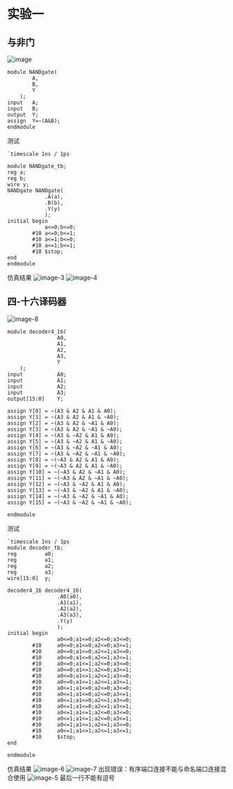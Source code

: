 # 实验一
## 与非门
![image](https://github.com/user-attachments/assets/d23cce92-aece-46b0-ae61-cdf90cfb2832)

```
module NANDgate(
        A,
        B,
        Y
    );
input   A;
input   B;
output  Y;
assign  Y=~(A&B);
endmodule
```
测试
```
`timescale 1ns / 1ps

module NANDgate_tb;
reg a;
reg b;
wire y;
NANDgate NANDgate(
            .A(a),
            .B(b),
            .Y(y)
            );
initial begin
            a<=0;b<=0;
        #10 a<=0;b<=1;
        #10 a<=1;b<=0;
        #10 a<=1;b<=1;
        #10 $stop;
end
endmodule

```
仿真结果
![image-3](https://github.com/user-attachments/assets/b2ae600d-7679-42bd-a3c5-6266e198e75e)
![image-4](https://github.com/user-attachments/assets/ad7d4d74-9ee9-44d0-9305-539815f2c522)

## 四-十六译码器
![image-8](https://github.com/user-attachments/assets/d3fcfe8f-66a2-44fe-8cde-6cff1ce1d4ca)
```
module decoder4_16(
                A0,
                A1,
                A2,
                A3,
                Y
    );
input           A0;
input           A1;
input           A2;
input           A3;
output[15:0]    Y;

assign Y[0] = ~(A3 & A2 & A1 & A0);
assign Y[1] = ~(A3 & A2 & A1 & ~A0);
assign Y[2] = ~(A3 & A2 & ~A1 & A0);
assign Y[3] = ~(A3 & A2 & ~A1 & ~A0);
assign Y[4] = ~(A3 & ~A2 & A1 & A0);
assign Y[5] = ~(A3 & ~A2 & A1 & ~A0);
assign Y[6] = ~(A3 & ~A2 & ~A1 & A0);
assign Y[7] = ~(A3 & ~A2 & ~A1 & ~A0);
assign Y[8] = ~(~A3 & A2 & A1 & A0);
assign Y[9] = ~(~A3 & A2 & A1 & ~A0);
assign Y[10] = ~(~A3 & A2 & ~A1 & A0);
assign Y[11] = ~(~A3 & A2 & ~A1 & ~A0);
assign Y[12] = ~(~A3 & ~A2 & A1 & A0);
assign Y[13] = ~(~A3 & ~A2 & A1 & ~A0);
assign Y[14] = ~(~A3 & ~A2 & ~A1 & A0);
assign Y[15] = ~(~A3 & ~A2 & ~A1 & ~A0);

endmodule

```
测试
```
`timescale 1ns / 1ps
module decoder_tb;
reg         a0;
reg         a1;
reg         a2;
reg         a3;
wire[15:0]  y;

decoder4_16 decoder4_16(
                .A0(a0),
                .A1(a1),
                .A2(a2),
                .A3(a3),
                .Y(y)
                );
initial begin
                a0<=0;a1<=0;a2<=0;a3<=0;
        #10     a0<=0;a1<=0;a2<=0;a3<=1;
        #10     a0<=0;a1<=0;a2<=1;a3<=0;
        #10     a0<=0;a1<=0;a2<=1;a3<=1;
        #10     a0<=0;a1<=1;a2<=0;a3<=0;
        #10     a0<=0;a1<=1;a2<=0;a3<=1;
        #10     a0<=0;a1<=1;a2<=1;a3<=0;
        #10     a0<=0;a1<=1;a2<=1;a3<=1;
        #10     a0<=1;a1<=0;a2<=0;a3<=0;
        #10     a0<=1;a1<=0;a2<=0;a3<=1;
        #10     a0<=1;a1<=0;a2<=1;a3<=0;
        #10     a0<=1;a1<=0;a2<=1;a3<=1;
        #10     a0<=1;a1<=1;a2<=0;a3<=0;
        #10     a0<=1;a1<=1;a2<=0;a3<=1;
        #10     a0<=1;a1<=1;a2<=1;a3<=0;
        #10     a0<=1;a1<=1;a2<=1;a3<=1;
        #10     $stop;
end

endmodule

```
仿真结果
![image-6](https://github.com/user-attachments/assets/2dde602a-d725-4d88-90a4-4069a33755b5)
![image-7](https://github.com/user-attachments/assets/d6891ffe-5f61-4bdc-8a13-dbd8697724b4)
出现错误：有序端口连接不能与命名端口连接混合使用
![image-5](https://github.com/user-attachments/assets/c774652b-5b04-4e51-86ba-9b420e72e03d)
最后一行不能有逗号
